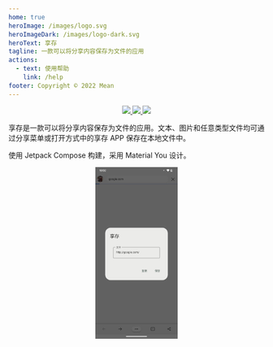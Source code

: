 ```yaml
---
home: true
heroImage: /images/logo.svg
heroImageDark: /images/logo-dark.svg
heroText: 享存
tagline: 一款可以将分享内容保存为文件的应用
actions:
  - text: 使用帮助
    link: /help
footer: Copyright © 2022 Mean
---
```


<p align="center">
  <a href="https://developer.android.google.cn/jetpack/compose" alt="Jetpack Compose">
    <img src="https://img.shields.io/badge/Jetpack%20Compose-1.3.1-brightgreen?logo=android" />
  </a>
  <a href="https://android-arsenal.com/api?level=23" alt="API">
    <img src="https://img.shields.io/badge/API-23%2B-blue?logo=android" />
  </a>
  <a href="https://github.com/MeanZhang/Shave/actions/workflows/android.yml"  alt="Android CI">
    <img src="https://github.com/MeanZhang/Traclock/actions/workflows/android.yml/badge.svg" />
  </a>
</p>

享存是一款可以将分享内容保存为文件的应用。文本、图片和任意类型文件均可通过分享菜单或打开方式中的享存 APP 保存在本地文件中。

使用 Jetpack Compose 构建，采用 Material You 设计。

<p align="center">
  <img src="./images/share-text.jpg" alt="分享文本" style="zoom:33%;" />
</p>
